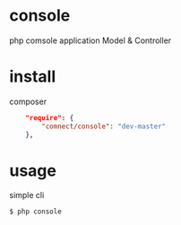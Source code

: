 console
=======

php comsole application 
Model & Controller

install
============
composer

```json
	"require": {
		"comnect/console": "dev-master"
	},
```

usage
=============
simple cli
```bash
$ php console
```

